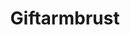 ---
layout: home
title: Giftarmbrust
equipment_subtype: Armbrüste
prerequisites:
  - [ 10, Str ]
  - [ 14, Dex ]
range: 60
range_far: 300
damage:
  - [ 2d8+5, piercing ]
  - [ 3d6, poison ]
abilities:
  - Zweihändig
  - Vorladen

---